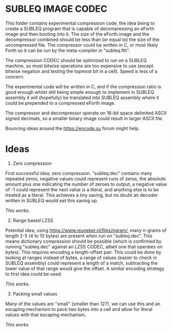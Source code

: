 # SUBLEQ IMAGE CODEC

This folder contains experimental compression code, the idea being to create a
SUBLEQ program that is capable of decompressing an eForth image and then
booting into it. The size of the eForth image and the decompressor combined 
should be less than (or equal to) the size of the uncompressed file. The
compressor could be written in C, or most likely Forth so it can be run by the
meta-compiler in "subleq.fth".

The compression CODEC should be optimized to run on a SUBLEQ machine, so most
bitwise operations are too expensive to use (except bitwise negation and
testing the topmost bit in a cell). Speed is less of a concern.

The experimental code will be written in C, and if the compression ratio is
good enough whilst still being simple enough to implement in SUBLEQ assembly it
will (hopefully) be translated into SUBLEQ assembly where it could be prepended
to a compressed eForth image.

The compressor and decompressor operate on 16-bit space delimited ASCII 
signed decimals, so a smaller binary image could result in larger ASCII file.

Bouncing ideas around the <https://encode.su> forum might help.

# Ideas

1) Zero compression

First successful idea; zero compression. "subleq.dec" contains many repeated
zeros, negative values could represent runs of zeros, the absolute amount plus
one indicating the number of zeroes to output, a negative value of -1
could represent the next value is a literal, and anything else is to be treated
as a literal. This achieves a tiny saving, but no doubt an decoder written in
SUBLEQ would eat this saving up.

*This works*.

2) Range based LZSS

Potential idea; using <https://www.reuneker.nl/files/ngram/>, many n-grams of
length 2-5 (4 to 10 bytes) are present when run on "subleq.dec". This means
dictionary compression should be possible (which is confirmed by running
"subleq.dec" against an LZSS CODEC, albeit one that operates on bytes). This
requires encoding a length-offset pair. This could be done by looking at ranges
instead of bytes, a range of values (easier to check in SUBLEQ assembly) could
represent a length of a match, subtracting the lower value of that range would
give the offset. A similar encoding strategy to first idea could be used.

*This works*.

3) Packing small values

Many of the values are "small" (smaller than 127), we can use this and an
escaping mechanism to pack two bytes into a cell and allow for literal values
with that escaping mechanism.

*This works*
